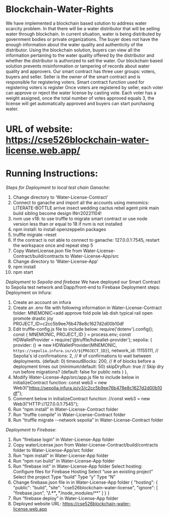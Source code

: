 # Blockchain-Water-Rights
We have implemented a blockchain based solution to address water scarcity problem.
In that there will be a water distributor that will be selling water through blockchain. In
current situation, water is being distributed by government bodies or private
organizations. The buyer does not have the enough information about the water quality
and authenticity of the distributor. Using the blockchain solution, buyers can view all
the information pertaining to the water quality offered by the distributor and whether
the distributor is authorized to sell the water. Our blockchain based solution prevents
misinformation or tampering of records about water quality and approvers.
Our smart contract has three user groups: voters, buyers and seller.
Seller is the owner of the smart contract and is responsible for registering voters. Smart
contract function used for registering voters is register Once voters are registered by
seller, each voter can approve or reject the water license by casting vote. Each voter
has a weight assigned, once the total number of votes approved equals 3, the license
will get automatically approved and buyers can start purchasing water.

# URL of website: https://cse526blockchain-water-license.web.app/

# Running Instructions:

_Steps for Deployment to local test chain Ganache_:
1. Change directory to ‘Water-License-Contract’
2. Connect to ganache and import all the accounts using menomics:
LITERATE-BOTTLE
arrive insect wedding cactus rebel agent pink main build sibling become design
INrr20221104!
3. nvm use v18: to use truffle to migrate smart contract or use node version less
than or equal to 18 if nvm is not installed
4. npm install: to install openzeppelin packages
5. truffle migrate –reset
6. If the contract is not able to connect to ganache: 127.0.0.1:7545, restart the
workspace once and repeat step 5
7. Copy WaterLicense.json file from Water-License-Contract/build/contracts to
Water-License-App/src
8. Change directory to ‘Water-License-App’
9. npm install
10. npm start




_Deployment to Sepolia and firebase_
We have deployed our Smart Contract to Sepolia test network and Dapp/front-end to
Firebase
Deployment steps:
Deployment on Infura:
1. Create an account on infura
2. Create an .env file with following information in Water-License-Contract folder:
MNEMONIC=add approve fold pole lab dish typical rail open promote drastic joy
PROJECT_ID=c2cc5b9ee76b478e8c1627d2d00b10df
3. Edit truffle-config.js file to include below:
require('dotenv').config();
const { MNEMONIC, PROJECT_ID } = process.env;
const HDWalletProvider = require('@truffle/hdwallet-provider');
sepolia: {
provider: () => new HDWalletProvider(MNEMONIC,
`https://sepolia.infura.io/v3/${PROJECT_ID}`),
 network_id: 11155111, // Sepolia's id
confirmations: 2, // # of confirmations to wait between deployments.
(default: 0)
timeoutBlocks: 200, // # of blocks before a deployment times out
(minimum/default: 50)
skipDryRun: true // Skip dry run before migrations? (default: false for public
nets )
 },
4. Modify Water-License-App/src/app.js file to include below in initializeContract
function:
const web3 = new
Web3("https://sepolia.infura.io/v3/c2cc5b9ee76b478e8c1627d2d00b10df");
5. Comment below in initializeContract function:
//const web3 = new Web3("HTTP://127.0.0.1:7545");
6. Run “npm install” in Water-License-Contract folder
7. Run “truffle compile” in Water-License-Contract folder
8. Run “truffle migrate --network sepolia” in Water-License-Contract folder



_Deployment to Firebase_:
1. Run “firebase login” in Water-License-App folder
2. Copy waterLicense.json from Water-License-Contract/build/contracts folder to
Water-License-App/src folder
3. Run “npm install” in Water-License-App folder
4. Run “npm run build” in Water-License-App folder
5. Run “firebase init” in Water-License-App folder
   Select hosting: Configure files for Firebase Hosting
   Select “use an existing project”
   Select the project
   Type “build”
   Type “y”
 Type “N”
6. Change firebase.json file in in Water-License-App folder
{
 "hosting": {
 "public": "build",
 "site": "cse526blockchain-water-license",
 "ignore": [
 "firebase.json",
 "**/.*",
 "**/node_modules/**"
 ]
 }
}
7. Run “firebase deploy” in Water-License-App folder
8. Deployed website URL: https://cse526blockchain-water-license.web.app


